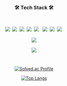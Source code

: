 <h3 align="center">🛠 Tech Stack 🛠</h3>
<br>
<p align="center">
  <img src="https://img.shields.io/badge/Python-3766AB?style=flat-square&logo=Python&logoColor=white"/></a>&nbsp 
  <img src="https://img.shields.io/badge/Java-007396?style=flat-square&logo=Java&logoColor=white"/></a>&nbsp 
  <img src="https://img.shields.io/badge/Django-092E20?style=flat-square&logo=Django&logoColor=white"/></a>&nbsp 
  <img src="https://img.shields.io/badge/mariaDB-333664?style=flat-square&logo=mariaDB&logoColor=white"/></a>&nbsp 
<img src="https://img.shields.io/badge/spring-6DB33F?style=flat-square&logo=spring&logoColor=white"/>
</a>&nbsp 
  <img src="https://img.shields.io/badge/HTML5-E34F26?style=flat-square&logo=HTML5&logoColor=white"/></a>&nbsp 
  <img src="https://img.shields.io/badge/CSS-99999?style=flat-square&logo=CSS3&logoColor=blue"/></a>&nbsp 
  <img src="https://img.shields.io/badge/JAVASCRIPT-ffb13b?style=flat-square&logo=javascript&logoColor=green"/></a>&nbsp 
  <br>
  <br>
<a href="https://hits.seeyoufarm.com"><img src="https://hits.seeyoufarm.com/api/count/incr/badge.svg?url=https%3A%2F%2Fgithub.com%2FKittyPark&count_bg=%23EA57F1&title_bg=%23BF1E1E&icon=adblock.svg&icon_color=%23F2DFDF&title=hits&edge_flat=false"/></a>
<br>
<br>
<img src="https://github-readme-stats.vercel.app/api?username=KittyPark&show_icons=true&theme=radical" />
</p>

<br>
<div align="center">
  
  [![Solved.ac Profile](http://mazassumnida.wtf/api/v2/generate_badge?boj=tjdwns9574)](https://solved.ac/tjdwns9574/)
    
  [![Top Langs](https://github-readme-stats.vercel.app/api/top-langs/?username=KittyPark&layout=compact&theme=dracula)](https://github.com/KittyPark)

</div>


